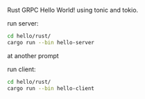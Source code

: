 Rust GRPC Hello World! using tonic and tokio.

run server:
```sh
cd hello/rust/
cargo run --bin hello-server
```

at another prompt

run client:
```sh
cd hello/rust/
cargo run --bin hello-client
```